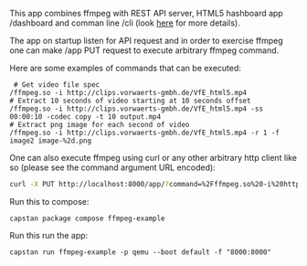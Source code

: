 This app combines ffmpeg with REST API server, HTML5 hashboard app /dashboard and comman line /cli (look [here](https://github.com/wkozaczuk/osv-html5-terminal) for more details).

The app on startup listen for API request and in order to exercise ffmpeg one can make /app PUT request to execute arbitrary ffmpeg command.

Here are some examples of commands that can be executed:
```
 # Get video file spec
/ffmpeg.so -i http://clips.vorwaerts-gmbh.de/VfE_html5.mp4
# Extract 10 seconds of video starting at 10 seconds offset
/ffmpeg.so -i http://clips.vorwaerts-gmbh.de/VfE_html5.mp4 -ss 00:00:10 -codec copy -t 10 output.mp4 
# Extract png image for each second of video
/ffmpeg.so -i http://clips.vorwaerts-gmbh.de/VfE_html5.mp4 -r 1 -f image2 image-%2d.png
```

One can also execute ffmpeg using curl or any other arbitrary http client like so (please see the command argument URL encoded):
```bash
curl -X PUT http://localhost:8000/app/?command=%2Fffmpeg.so%20-i%20http%3A%2F%2Fclips.vorwaerts-gmbh.de%2FVfE_html5.mp4%20-ss%2000%3A00%3A10%20-codec%20copy%20-t%2010%20output.mp4
```

Run this to compose:
```
capstan package compose ffmpeg-example
```
Run this run the app:
```
capstan run ffmpeg-example -p qemu --boot default -f "8000:8000"
```
